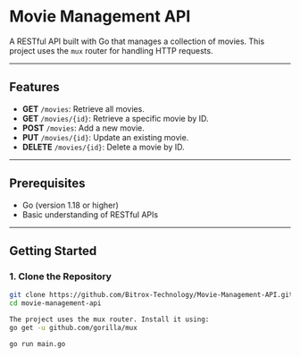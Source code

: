 # Movie Management API

A RESTful API built with Go that manages a collection of movies. This project uses the `mux` router for handling HTTP requests.

---

## Features

- **GET** `/movies`: Retrieve all movies.
- **GET** `/movies/{id}`: Retrieve a specific movie by ID.
- **POST** `/movies`: Add a new movie.
- **PUT** `/movies/{id}`: Update an existing movie.
- **DELETE** `/movies/{id}`: Delete a movie by ID.

---

## Prerequisites

- Go (version 1.18 or higher)
- Basic understanding of RESTful APIs

---

## Getting Started

### 1. Clone the Repository

```bash
git clone https://github.com/Bitrox-Technology/Movie-Management-API.git
cd movie-management-api

The project uses the mux router. Install it using:
go get -u github.com/gorilla/mux

go run main.go
